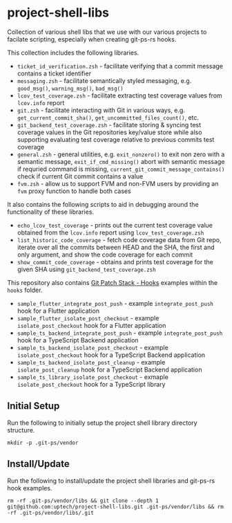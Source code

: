 # project-shell-libs

Collection of various shell libs that we use with our various projects to facilate scripting, especially when creating git-ps-rs hooks.

This collection includes the following libraries.

* `ticket_id_verification.zsh` - facilitate verifying that a commit message contains a ticket identifier
* `messaging.zsh` - facilitate semantically styled messaging, e.g. `good_msg()`, `warning_msg()`, `bad_msg()`
* `lcov_test_coverage.zsh` - facilitate extracting test coverage values from `lcov.info` report
* `git.zsh` - facilitate interacting with Git in various ways, e.g. `get_current_commit_sha()`, `get_uncommitted_files_count()`, etc.
* `git_backend_test_coverage.zsh` - facilitate storing & syncing test coverage values in the Git repositories key/value store while also supporting evaluating test coverage relative to previous commits test coverage
* `general.zsh` - general utilities, e.g. `exit_nonzero()` to exit non zero with a semantic message, `exit_if_cmd_missing()` abort with semantic message if requried command is missing, `current_git_commit_message_contains()` check if current Git commit contains a value
* `fvm.zsh` - allow us to support FVM and non-FVM users by providing an `fvm` proxy function to handle both cases

It also contains the following scripts to aid in debugging around the functionality of these libraries.

* `echo_lcov_test_coverage` - prints out the current test coverage value obtained from the `lcov.info` report using `lcov_test_coverage.zsh`
* `list_historic_code_coverage` - fetch code coverage data from Git repo, iterate over all the commits between HEAD and the SHA, the first and only argument, and show the code coverage for each commit
* `show_commit_code_coverage` - obtains and prints test coverage for the given SHA using `git_backend_test_coverage.zsh`

This repository also contains [Git Patch Stack - Hooks](https://book.git-ps.sh/tool/hooks.html) examples within the `hooks` folder.

* `sample_flutter_integrate_post_push` - example `integrate_post_push` hook for a Flutter application
* `sample_flutter_isolate_post_checkout` - example `isolate_post_checkout` hook for a Flutter application
* `sample_ts_backend_integrate_post_push` - example `integrate_post_push` hook for a TypeScript Backend application
* `sample_ts_backend_isolate_post_checkout` - example `isolate_post_checkout` hook for a TypeScript Backend application
* `sample_ts_backend_isolate_post_cleanup` - example `isolate_post_cleanup` hook for a TypeScript Backend application
* `sample_ts_library_isolate_post_checkout` - exmaple `isolate_post_checkout` hook for a TypeScript library

## Initial Setup

Run the following to initially setup the project shell library directory structure.

```
mkdir -p .git-ps/vendor
```

## Install/Update

Run the following to install/update the project shell libraries and git-ps-rs hook examples.

```
rm -rf .git-ps/vendor/libs && git clone --depth 1 git@github.com:uptech/project-shell-libs.git .git-ps/vendor/libs && rm -rf .git-ps/vendor/libs/.git
```
